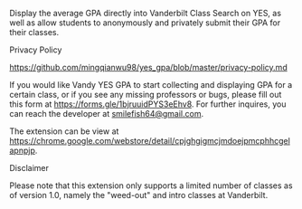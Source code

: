 Display the average GPA directly into Vanderbilt Class Search on YES, as well as allow students to anonymously and privately submit their GPA for their classes.

Privacy Policy

https://github.com/mingqianwu98/yes_gpa/blob/master/privacy-policy.md

If you would like Vandy YES GPA to start collecting and displaying GPA for a certain class, or if you see any missing professors or bugs, please fill out this form at https://forms.gle/1bjruuidPYS3eEhv8. For further inquires, you can reach the developer at smilefish64@gmail.com.

The extension can be view at https://chrome.google.com/webstore/detail/cpjghgigmcjmdoejpmcphhcgelapnpjp.

Disclaimer

Please note that this extension only supports a limited number of classes as of version 1.0, namely the "weed-out" and intro classes at Vanderbilt.